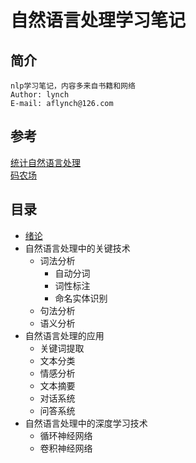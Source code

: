 自然语言处理学习笔记
==================
## 简介
    nlp学习笔记，内容多来自书籍和网络
    Author: lynch
    E-mail: aflynch@126.com
## 参考
[统计自然语言处理](https://book.douban.com/subject/25746399/)   
[码农场](http://www.hankcs.com/)
## 目录
* [绪论](https://github.com/af1ynch/nlp-notebook/tree/master)
* 自然语言处理中的关键技术
    * 词法分析
        * 自动分词
        * 词性标注
        * 命名实体识别
    * 句法分析
    * 语义分析
* 自然语言处理的应用
    * 关键词提取
    * 文本分类
    * 情感分析
    * 文本摘要
    * 对话系统
    * 问答系统
* 自然语言处理中的深度学习技术
    * 循环神经网络
    * 卷积神经网络
